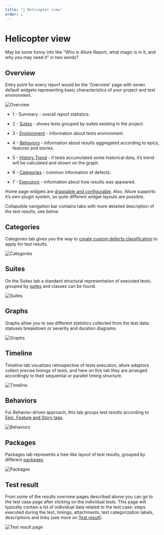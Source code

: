 ```yaml
---
title: '🚁 Helicopter view'
order: 1
---
```


# Helicopter view


May be some funny info like "Who is Allure Report, what magic is in it, and why you may need it" in two words?

## Overview

Entry point for every report would be the 'Overview' page with seven default widgets representing basic characteristics of your project and test environment.

![Overview](../images/replace_it-overview.png)

- 1 - Summary - overall report statistics.

- 2 - [Suites]() - shows tests grouped by suites existing in the project.

- 3 - [Environment](../useful_features#environment) - information about tests environment.

- 4 - [Behaviors]() - information about results aggregated according to epics, features and stories.

- 5 - [History Trend]() - if tests accumulated some historical data, it’s trend will be calculated and shown on the graph.

- 6 - [Categories](../useful_features#categories) - common information of defects.

- 7 - [Executors](../quick_start#executors) - information about how results was appeared.

Home page widgets are [draggable and configurable](../widgets). Also, Allure supports it’s own plugin system, so quite different widget layouts are possible.

Collapsible navigation bar contains tabs with more detailed description of the test results, see below.

## Categories

Categories tab gives you the way to [create custom defects classification](../useful_features#categories) to apply for test results.

![Categories](../images/tab_categories.png)

## Suites

On the Suites tab a standard structural representation of executed tests, grouped by [suites]() and classes can be found.

![Suites](../images/tab_suites.png)

## Graphs

Graphs allow you to see different statistics collected from the test data: statuses breakdown or severity and duration diagrams.

![Graphs](../images/tab_graphs.png)

## Timeline

Timeline tab visualizes retrospective of tests execution, allure adaptors collect precise timings of tests, and here on this tab they are arranged accordingly to their sequential or parallel timing structure.

![Timeline](../images/tab_timeline.png)

## Behaviors

For Behavior-driven approach, this tab groups test results according to [Epic, Feature and Story tags]().

![Behaviors](../images/tab_behaviors.png)


## Packages

Packages tab represents a tree-like layout of test results, grouped by different [packages]().

![Packages](../images/tab_packages.png)


## Test result

From some of the results overview pages described above you can go to the test case page after clicking on the individual tests. This page will typically contain a lot of individual data related to the test case: steps executed during the test, timings, attachments, test categorization labels, descriptions and links (see more on [Test result](../test_result_page)).

![Test result page](../images/testcase.png)
